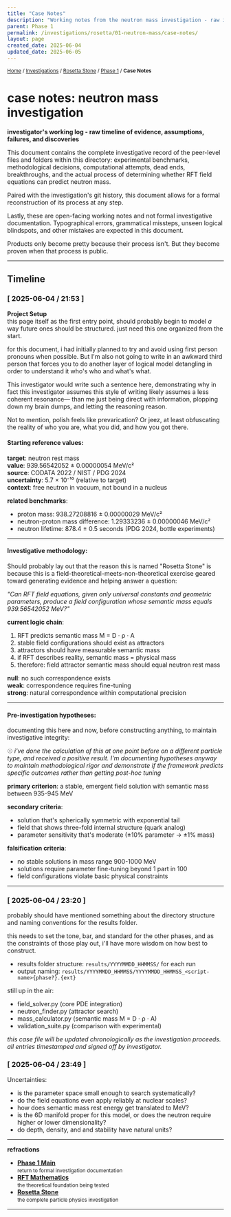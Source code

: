 ```yaml
---
title: "Case Notes"
description: "Working notes from the neutron mass investigation - raw investigative timeline"
parent: Phase 1
permalink: /investigations/rosetta/01-neutron-mass/case-notes/
layout: page
created_date: 2025-06-04
updated_date: 2025-06-05
---
```


<small>[Home](/) / [Investigations](/investigations/) / [Rosetta Stone](/investigations/rosetta/) / [Phase 1](/investigations/rosetta/01-neutron-mass/) / **Case Notes**</small>

# case notes: neutron mass investigation

**investigator's working log - raw timeline of evidence, assumptions, failures, and discoveries**

This document contains the complete investigative record of the peer-level files and folders within this directory: experimental benchmarks, methodological decisions, computational attempts, dead ends, breakthroughs, and the actual process of determining whether RFT field equations can predict neutron mass.

Paired with the investigation's git history, this document allows for a formal reconstruction of its process at any step.

Lastly, these are open-facing working notes and not formal investigative documentation. Typographical errors, grammatical missteps, unseen logical blindspots, and other mistakes are expected in this document.

Products only become pretty because their process isn't. But they become proven when that process is public.

---

## Timeline

### [ 2025-06-04 / 21:53 ]

**Project Setup**  
this page itself as the first entry point, should probably begin to model *a* way future ones should be structured. just need this one organized from the start.

for this document, i had initially planned to try and avoid using first person pronouns when possible. But I'm also not going to write in an awkward third person that forces you to do another layer of logical model detangling in order to understand it who's who and what's what.

This investigator would write such a sentence here, demonstrating why in fact this investigator assumes this style of writing likely assumes a less coherent resonance— than me just being direct with information, plopping down my brain dumps, and letting the reasoning reason.

Not to mention, polish feels like prevarication? Or jeez, at least obfuscating the reality of who you are, what you did, and how you got there.

#### Starting reference values:

**target**: neutron rest mass  
**value**: 939.56542052 ± 0.00000054 MeV/c²  
**source**: CODATA 2022 / NIST / PDG 2024  
**uncertainty**: 5.7 × 10⁻¹⁰ (relative to target)  
**context**: free neutron in vacuum, not bound in a nucleus  

**related benchmarks**:
- proton mass: 938.27208816 ± 0.00000029 MeV/c²
- neutron-proton mass difference: 1.29333236 ± 0.00000046 MeV/c²
- neutron lifetime: 878.4 ± 0.5 seconds (PDG 2024, bottle experiments)

---

#### Investigative methodology:

Should probably lay out that the reason this is named "Rosetta Stone" is because this is a field-theoretical-meets-non-theoretical exercise geared toward generating evidence and helping answer a question:

*"Can RFT field equations, given only universal constants and geometric parameters, produce a field configuration whose semantic mass equals 939.56542052 MeV?"*

**current logic chain**:

1. RFT predicts semantic mass M = D · ρ · A
2. stable field configurations should exist as attractors  
3. attractors should have measurable semantic mass
4. if RFT describes reality, semantic mass = physical mass
5. therefore: field attractor semantic mass should equal neutron rest mass

**null**: no such correspondence exists  
**weak**: correspondence requires fine-tuning  
**strong**: natural correspondence within computational precision

---

#### Pre-investigation hypotheses:

documenting this here and now, before constructing anything, to maintain investigative integrity:

☉ *i've done the calculation of this at one point before on a different particle type, and received a positive result. I'm documenting hypotheses anyway to maintain methodological rigor and demonstrate if the framework predicts specific outcomes rather than getting post-hoc tuning*

**primary criterion**: a stable, emergent field solution with semantic mass between 935-945 MeV

**secondary criteria**:
- solution that's spherically symmetric with exponential tail
- field that shows three-fold internal structure (quark analog)  
- parameter sensitivity that's moderate (±10% parameter → ±1% mass)

**falsification criteria**:
- no stable solutions in mass range 900-1000 MeV
- solutions require parameter fine-tuning beyond 1 part in 100
- field configurations violate basic physical constraints

---

### [ 2025-06-04 / 23:20 ]

probably should have mentioned something about the directory structure and naming conventions for the results folder.

this needs to set the tone, bar, and standard for the other phases, and as the constraints of those play out, i'll have more wisdom on how best to construct.

- results folder structure: `results/YYYYMMDD_HHMMSS/` for each run
- output naming: `results/YYYYMMDD_HHMMSS/YYYYMMDD_HHMMSS_<script-name>{phase?}.{ext}`

still up in the air:
- field_solver.py (core PDE integration)
- neutron_finder.py (attractor search)  
- mass_calculator.py (semantic mass M = D · ρ · A)
- validation_suite.py (comparison with experimental)

*this case file will be updated chronologically as the investigation proceeds. all entries timestamped and signed off by investigator.*


### [ 2025-06-04 / 23:49 ]

Uncertainties:

- is the parameter space small enough to search systematically?
- do the field equations even apply reliably at nuclear scales?
- how does semantic mass rest energy get translated to MeV?
- is the 6D manifold proper for this model, or does the neutron require higher or lower dimensionality?
- do depth, density, and and stability have natural units?

---

**refractions**

- **[Phase 1 Main](/investigations/rosetta/01-neutron-mass/)**  
  <small>return to formal investigation documentation</small>
- **[RFT Mathematics](/math/05-semantic-mass/)**  
  <small>the theoretical foundation being tested</small>
- **[Rosetta Stone](/investigations/rosetta/)**  
  <small>the complete particle physics investigation</small>

---